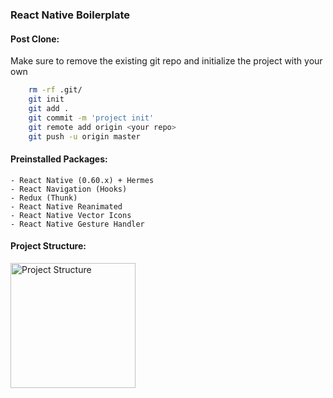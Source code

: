 ### React Native Boilerplate

#### Post Clone:
Make sure to remove the existing git repo and initialize the project with your own 
```bash
    rm -rf .git/
    git init
    git add .
    git commit -m 'project init'
    git remote add origin <your repo>
    git push -u origin master
```

#### Preinstalled Packages:

    - React Native (0.60.x) + Hermes
    - React Navigation (Hooks)
    - Redux (Thunk)
    - React Native Reanimated
    - React Native Vector Icons
    - React Native Gesture Handler

#### Project Structure:

<img width="200" alt="Project Structure" src="https://user-images.githubusercontent.com/29705703/65224389-b3779980-dae0-11e9-9988-27a2ab7b5fe1.png">

